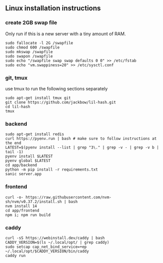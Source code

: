 ## Linux installation instructions

### create 2GB swap file

Only run if this is a new server with a tiny amount of RAM.

```
sudo fallocate -l 2G /swapfile
sudo chmod 600 /swapfile
sudo mkswap /swapfile
sudo swapon /swapfile
sudo echo "/swapfile swap swap defaults 0 0" >> /etc/fstab
sudo echo "vm.swappiness=20" >> /etc/sysctl.conf
```

### git, tmux

use tmux to run the following sections separately

```
sudo apt-get install tmux git
git clone https://github.com/jackbow/lil-hash.git
cd lil-hash
tmux
```

### backend
```
sudo apt-get install redis
curl https://pyenv.run | bash # make sure to follow instructions at the end
LATEST=$(pyenv install --list | grep "3\." | grep -v - | grep -v b | tail -1)
pyenv install $LATEST
pyenv global $LATEST
cd app/backend
python -m pip install -r requirements.txt
sanic server.app
```

### frontend
```
curl -o- https://raw.githubusercontent.com/nvm-sh/nvm/v0.37.2/install.sh | bash
nvm install 14
cd app/frontend
npm i; npm run build
```

### caddy
```
curl -sS https://webinstall.dev/caddy | bash
CADDY_VERSION=$(ls ~/.local/opt/ | grep caddy)
sudo setcap cap_net_bind_service=+ep ~/.local/opt/$CADDY_VERSION/bin/caddy
caddy run
```
